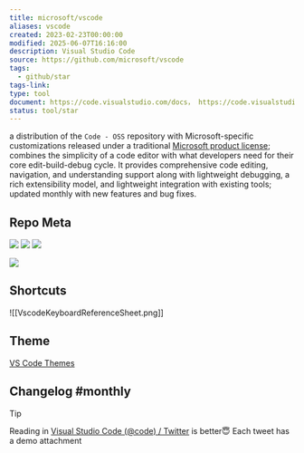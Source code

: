 ```yaml
---
title: microsoft/vscode
aliases: vscode
created: 2023-02-23T00:00:00
modified: 2025-06-07T16:16:00
description: Visual Studio Code
source: https://github.com/microsoft/vscode
tags:
  - github/star
tags-link: 
type: tool
document: https://code.visualstudio.com/docs， https://code.visualstudio.com/updates, https://code.visualstudio.com
status: tool/star
---
```


a distribution of the `Code - OSS` repository with Microsoft-specific customizations released under a traditional [Microsoft product license](https://code.visualstudio.com/License/); combines the simplicity of a code editor with what developers need for their core edit-build-debug cycle. It provides comprehensive code editing, navigation, and understanding support along with lightweight debugging, a rich extensibility model, and lightweight integration with existing tools; updated monthly with new features and bug fixes.

## Repo Meta

![](https://img.shields.io/github/stars/microsoft/vscode?style=for-the-badge&label=stars) ![](https://img.shields.io/github/repo-size/microsoft/vscode?style=for-the-badge&label=size) ![](https://img.shields.io/github/created-at/microsoft/vscode?style=for-the-badge&label=since)

[![](https://github-readme-stats.vercel.app/api/pin/?username=microsoft&repo=vscode&bg_color=00000000)](https://github.com/microsoft/vscode)

## Shortcuts

![[VscodeKeyboardReferenceSheet.png]]

## Theme

[VS Code Themes](https://vscodethemes.com/)

## Changelog #monthly

> [!tip]
> Reading in [Visual Studio Code (@code) / Twitter](https://twitter.com/code) is better😇 Each tweet has a demo attachment
